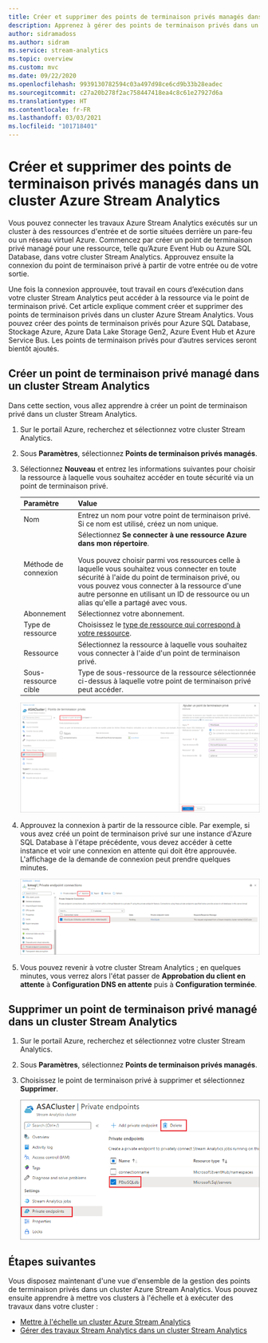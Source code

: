 ```yaml
---
title: Créer et supprimer des points de terminaison privés managés dans un cluster Azure Stream Analytics
description: Apprenez à gérer des points de terminaison privés dans un cluster Azure Stream Analytics.
author: sidramadoss
ms.author: sidram
ms.service: stream-analytics
ms.topic: overview
ms.custom: mvc
ms.date: 09/22/2020
ms.openlocfilehash: 9939130782594c03a497d98ce6cd9b33b28eadec
ms.sourcegitcommit: c27a20b278f2ac758447418ea4c8c61e27927d6a
ms.translationtype: HT
ms.contentlocale: fr-FR
ms.lasthandoff: 03/03/2021
ms.locfileid: "101718401"
---
```

# <a name="create-and-delete-managed-private-endpoints-in-an-azure-stream-analytics-cluster"></a>Créer et supprimer des points de terminaison privés managés dans un cluster Azure Stream Analytics

Vous pouvez connecter les travaux Azure Stream Analytics exécutés sur un cluster à des ressources d'entrée et de sortie situées derrière un pare-feu ou un réseau virtuel Azure. Commencez par créer un point de terminaison privé managé pour une ressource, telle qu’Azure Event Hub ou Azure SQL Database, dans votre cluster Stream Analytics. Approuvez ensuite la connexion du point de terminaison privé à partir de votre entrée ou de votre sortie.

Une fois la connexion approuvée, tout travail en cours d’exécution dans votre cluster Stream Analytics peut accéder à la ressource via le point de terminaison privé. Cet article explique comment créer et supprimer des points de terminaison privés dans un cluster Azure Stream Analytics. Vous pouvez créer des points de terminaison privés pour Azure SQL Database, Stockage Azure, Azure Data Lake Storage Gen2, Azure Event Hub et Azure Service Bus. Les points de terminaison privés pour d’autres services seront bientôt ajoutés. 

## <a name="create-managed-private-endpoint-in-stream-analytics-cluster"></a>Créer un point de terminaison privé managé dans un cluster Stream Analytics

Dans cette section, vous allez apprendre à créer un point de terminaison privé dans un cluster Stream Analytics.

1. Sur le portail Azure, recherchez et sélectionnez votre cluster Stream Analytics.

1. Sous **Paramètres**, sélectionnez **Points de terminaison privés managés**.

1. Sélectionnez **Nouveau** et entrez les informations suivantes pour choisir la ressource à laquelle vous souhaitez accéder en toute sécurité via un point de terminaison privé.

   |Paramètre|Value|
   |---|---|
   |Nom|Entrez un nom pour votre point de terminaison privé. Si ce nom est utilisé, créez un nom unique.|
   |Méthode de connexion|Sélectionnez **Se connecter à une ressource Azure dans mon répertoire**.<br><br>Vous pouvez choisir parmi vos ressources celle à laquelle vous souhaitez vous connecter en toute sécurité à l'aide du point de terminaison privé, ou vous pouvez vous connecter à la ressource d'une autre personne en utilisant un ID de ressource ou un alias qu'elle a partagé avec vous.|
   |Abonnement|Sélectionnez votre abonnement.|
   |Type de ressource|Choisissez le [type de ressource qui correspond à votre ressource](../private-link/private-endpoint-overview.md#private-link-resource).|
   |Ressource|Sélectionnez la ressource à laquelle vous souhaitez vous connecter à l'aide d'un point de terminaison privé.|
   |Sous-ressource cible|Type de sous-ressource de la ressource sélectionnée ci-dessus à laquelle votre point de terminaison privé peut accéder.|

   ![Expérience de création de point de terminaison privé](./media/private-endpoints/create-private-endpoint.png)

1. Approuvez la connexion à partir de la ressource cible. Par exemple, si vous avez créé un point de terminaison privé sur une instance d'Azure SQL Database à l'étape précédente, vous devez accéder à cette instance et voir une connexion en attente qui doit être approuvée. L'affichage de la demande de connexion peut prendre quelques minutes.

    ![Approuver un point de terminaison privé](./media/private-endpoints/approve-private-endpoint.png)

1. Vous pouvez revenir à votre cluster Stream Analytics ; en quelques minutes, vous verrez alors l'état passer de **Approbation du client en attente** à **Configuration DNS en attente** puis à **Configuration terminée**.

## <a name="delete-a-managed-private-endpoint-in-a-stream-analytics-cluster"></a>Supprimer un point de terminaison privé managé dans un cluster Stream Analytics

1. Sur le portail Azure, recherchez et sélectionnez votre cluster Stream Analytics.

1. Sous **Paramètres**, sélectionnez **Points de terminaison privés managés**.

1. Choisissez le point de terminaison privé à supprimer et sélectionnez **Supprimer**.

   ![Supprimer un point de terminaison privé](./media/private-endpoints/delete-private-endpoint.png)

## <a name="next-steps"></a>Étapes suivantes

Vous disposez maintenant d'une vue d'ensemble de la gestion des points de terminaison privés dans un cluster Azure Stream Analytics. Vous pouvez ensuite apprendre à mettre vos clusters à l'échelle et à exécuter des travaux dans votre cluster :

* [Mettre à l'échelle un cluster Azure Stream Analytics](scale-cluster.md)
* [Gérer des travaux Stream Analytics dans un cluster Stream Analytics](manage-jobs-cluster.md)
